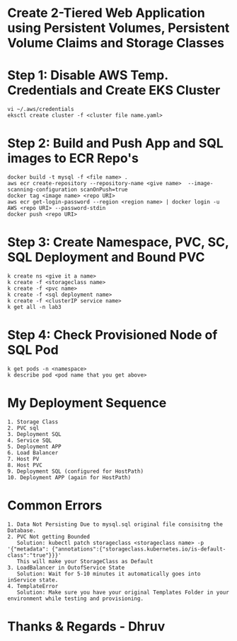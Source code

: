 # Create 2-Tiered Web Application using Persistent Volumes, Persistent Volume Claims and Storage Classes

# Step 1: Disable AWS Temp. Credentials and Create EKS Cluster
```
vi ~/.aws/credentials
eksctl create cluster -f <cluster file name.yaml>
```

# Step 2: Build and Push App and SQL images to ECR Repo's
```
docker build -t mysql -f <file name> .
aws ecr create-repository --repository-name <give name>  --image-scanning-configuration scanOnPush=true
docker tag <image name> <repo URI>
aws ecr get-login-password --region <region name> | docker login -u AWS <repo URI> --password-stdin
docker push <repo URI>
```

# Step 3: Create Namespace, PVC, SC, SQL Deployment and Bound PVC 
```
k create ns <give it a name>
k create -f <storageclass name>
k create -f <pvc name>
k create -f <sql deployment name>
k create -f <clusterIP service name>
k get all -n lab3
```

# Step 4: Check Provisioned Node of SQL Pod
```
k get pods -n <namespace>
k describe pod <pod name that you get above>
```

# My Deployment Sequence
```
1. Storage Class
2. PVC sql
3. Deployment SQL
4. Service SQL
5. Deployment APP
6. Load Balancer
7. Host PV
8. Host PVC
9. Deployment SQL (configured for HostPath)
10. Deployment APP (again for HostPath)
```

# Common Errors
```
1. Data Not Persisting Due to mysql.sql original file consisitng the Database.
2. PVC Not getting Bounded
   Solution: kubectl patch storageclass <storageclass name> -p '{"metadata": {"annotations":{"storageclass.kubernetes.io/is-default-class":"true"}}}'
   This will make your StorageClass as Default
3. LoadBalancer in OutofService State
   Solution: Wait for 5-10 minutes it automatically goes into inService state.
4. TemplateError
   Solution: Make sure you have your original Templates Folder in your environment while testing and provisioning.
```

# Thanks & Regards - Dhruv
